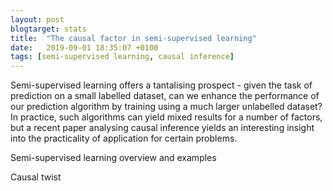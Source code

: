 ```yaml
---
layout: post
blogtarget: stats
title:  "The causal factor in semi-supervised learning"
date:   2019-09-01 18:35:07 +0100
tags: [semi-supervised learning, causal inference]
---
```

Semi-supervised learning offers a tantalising prospect - given the task of
prediction on a small labelled dataset, can we enhance the
performance of our prediction algorithm by training using a much larger
unlabelled dataset? In practice, such algorithms can yield mixed results for a
number of factors, but a recent paper analysing causal inference yields an
interesting insight into the practicality of application for certain problems.

Semi-supervised learning overview and examples

Causal twist
